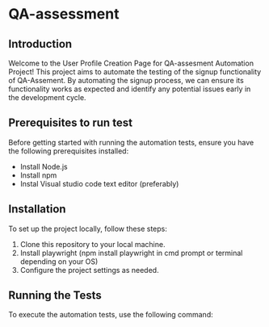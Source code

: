 # QA-assessment


## Introduction

Welcome to the User Profile Creation Page for QA-assesment Automation Project! This project aims to automate the testing of the signup functionality of QA-Assement. By automating the signup process, we can ensure its functionality works as expected and identify any potential issues early in the development cycle.

## Prerequisites to run test

Before getting started with running the automation tests, ensure you have the following prerequisites installed:

- Install Node.js
- Install npm
- Instal Visual studio code text editor (preferably)



## Installation

To set up the project locally, follow these steps:

1. Clone this repository to your local machine.
2. Install playwright (npm install playwright in cmd prompt or terminal depending on your OS)
3. Configure the project settings as needed.

## Running the Tests

To execute the automation tests, use the following command:
